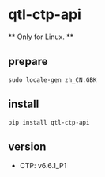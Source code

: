 # qtl-ctp-api

** Only for Linux. **

## prepare

```
sudo locale-gen zh_CN.GBK
```

## install

```
pip install qtl-ctp-api
```

## version

- CTP: v6.6.1_P1
